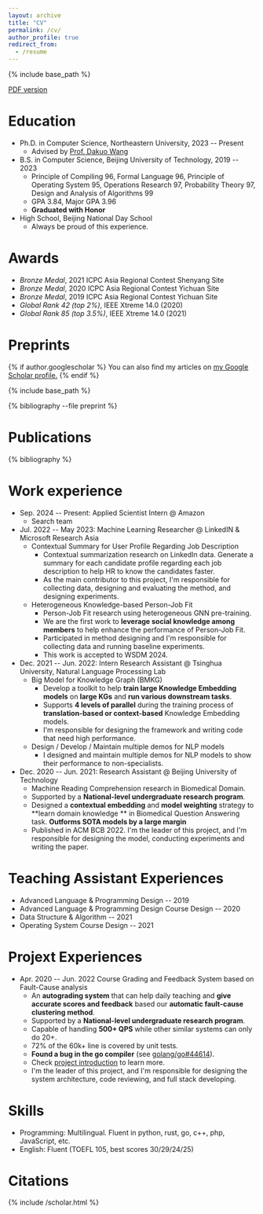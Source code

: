 ```yaml
---
layout: archive
title: "CV"
permalink: /cv/
author_profile: true
redirect_from:
  - /resume
---
```


{% include base_path %}

[PDF version](/files/resume.pdf)

Education
======
* Ph.D. in Computer Science, Northeastern University, 2023 -- Present
  * Advised by [Prof. Dakuo Wang](https://dakuowang.com)
* B.S. in Computer Science, Beijing University of Technology, 2019 -- 2023
  * Principle of Compiling 96, Formal Language 96,  Principle of Operating System 95,  Operations Research 97,  Probability Theory 97, Design and Analysis of Algorithms 99
  * GPA 3.84, Major GPA 3.96
  * **Graduated with Honor**
* High School, Beijing National Day School
  * Always be proud of this experience.

Awards
=====
* *Bronze Medal*, 2021 ICPC Asia Regional Contest Shenyang Site
* *Bronze Medal*, 2020 ICPC Asia Regional Contest Yichuan Site
* *Bronze Medal*, 2019 ICPC Asia Regional Contest Yichuan Site
* *Global Rank 42 (top 2%)*, IEEE Xtreme 14.0 (2020)
* *Global Rank 85 (top 3.5%)*, IEEE Xtreme 14.0 (2021)

Preprints
======
{% if author.googlescholar %}
  You can also find my articles on <u><a href="{{author.googlescholar}}">my Google Scholar profile</a>.</u>
{% endif %}

{% include base_path %}

<div class="publications">

{% bibliography --file preprint %}

</div>

Publications
======

<div class="publications">

{% bibliography %}

</div>

Work experience
======
* Sep. 2024 -- Present: Applied Scientist Intern @ Amazon
  * Search team
* Jul. 2022 -- May 2023: Machine Learning Researcher @ LinkedIN & Microsoft Research Asia
  * Contextual Summary for User Profile Regarding Job Description
    * Contextual summarization research on LinkedIn data. Generate a summary for each candidate profile regarding each job description to help HR to know the candidates faster.
    * As the main contributor to this project, I'm responsible for collecting data, designing and evaluating the method, and designing experiments.
  * Heterogeneous Knowledge-based Person-Job Fit
    * Person-Job Fit research using heterogeneous GNN pre-training. 
    * We are the first work to **leverage social knowledge among members** to help enhance the performance of Person-Job Fit.
    * Participated in method designing and I'm responsible for collecting data and running baseline experiments.
    * This work is accepted to WSDM 2024.
* Dec. 2021 -- Jun. 2022: Intern Research Assistant @ Tsinghua University, Natural Language Processing Lab
  * Big Model for Knowledge Graph (BMKG)
    * Develop a toolkit to help **train large Knowledge Embedding models** on **large KGs** and **run various downstream tasks**. 
    * Supports **4 levels of parallel** during the training process of **translation-based or context-based** Knowledge Embedding models.
    * I'm responsible for designing the framework and writing code that need high performance.
  * Design / Develop / Maintain multiple demos for NLP models
    * I designed and maintain multiple demos for NLP models to show their performance to non-specialists.
* Dec. 2020 -- Jun. 2021: Research Assistant @ Beijing University of Technology
  * Machine Reading Comprehension research in Biomedical Domain.
  * Supported by a **National-level undergraduate research program**.
  * Designed a **contextual embedding** and **model weighting** strategy to **learn domain knowledge ** in Biomedical Question Answering task. **Outforms SOTA models by a large margin**
  * Published in ACM BCB 2022. I'm the leader of this project, and I'm responsible for designing the model, conducting experiments and writing the paper.

Teaching Assistant Experiences
======
* Advanced Language & Programming Design -- 2019
* Advanced Language & Programming Design Course Design -- 2020
* Data Structure & Algorithm -- 2021
* Operating System Course Design -- 2021

Projext Experiences
=====
* Apr. 2020 -- Jun. 2022 Course Grading and Feedback System based on Fault-Cause analysis
  * An **autograding system** that can help daily teaching and **give accurate scores and feedback** based our **automatic fault-cause clustering method**. 
  * Supported by a **National-level undergraduate research program**.
  * Capable of handling **500+ QPS** while other similar systems can only do 20+.
  * 72% of the 60k+ line is covered by unit tests.
  * **Found a bug in the go compiler** (see [golang/go\#44614](https://github.com/golang/go/issues/44614)).
  * Check [project introduction](/opensource#eduoj) to learn more.
  * I'm the leader of this project, and I'm responsible for designing the system architecture, code reviewing, and full stack developing. 

Skills
=====
* Programming: Multilingual. Fluent in python, rust, go, c++, php, JavaScript, etc.
* English: Fluent (TOEFL 105, best scores 30/29/24/25)

Citations
=====
{% include /scholar.html %}